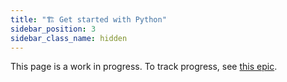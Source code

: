 ```yaml
---
title: "🏗 Get started with Python"
sidebar_position: 3
sidebar_class_name: hidden
---
```


This page is a work in progress.
To track progress, see [this epic](https://github.com/opensource-observer/oso/milestone/16).
